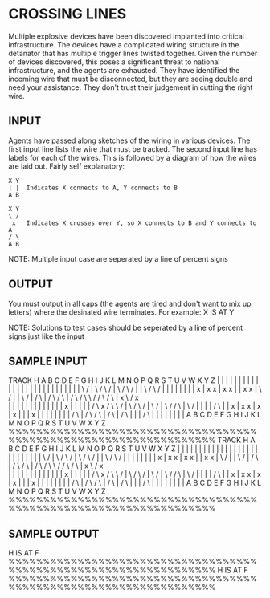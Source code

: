 <!-- RATING: MEDIUM -->
<!-- NAME:  CROSSING LINES -->
<!-- GENERATOR: generate.pl -->
# CROSSING LINES

Multiple explosive devices have been discovered implanted into critical infrastructure. The devices have a complicated wiring structure in the detanator that has multiple trigger lines twisted together. Given the number of devices discovered, this poses a significant threat to national infrastructure, and the agents are exhausted. They have identified the incoming wire that must be disconnected, but they are seeing double and need your assistance. They don't trust their judgement in cutting the right wire. 

## INPUT
Agents have passed along sketches of the wiring in various devices. The first input line lists the wire that must be tracked. The second input line has labels for each of the wires. This is followed by a diagram of how the wires are laid out. Fairly self explanatory:

	X Y
	| |  Indicates X connects to A, Y connects to B
	A B

	X Y
	\ /
	 x   Indicates X crosses over Y, so X connects to B and Y connects to A
	/ \
	A B


NOTE: Multiple input case are seperated by a line of percent signs

## OUTPUT
You must output in all caps (the agents are tired and don't want to mix up letters) where the desinated wire terminates. For example: X IS AT Y

NOTE: Solutions to test cases should be seperated by a line of percent signs just like the input

## SAMPLE INPUT
TRACK H
A B C D E F G H I J K L M N O P Q R S T U V W X Y Z 
| | | | | | | | | | | | | | | | | | | | | | | | | | 
| \ / | \ / \ / | \ / \ / | | \ / \ / | | | | | | | 
|  x  |  x   x  |  x   x  | |  x   x  | \ / | | \ / 
| / \ | / \ / \ | / \ / \ \ / / \ / \ |  x  \ /  x  
| | | | | | | | | | | | |  x  | | | | | / \  x  / \ 
\ / | \ / \ / | \ / | \ / / \ | \ / | | | | / \ | | 
 x  |  x   x  |  x  |  x  | | |  x  | | | | | | | | 
/ \ | / \ / \ | / \ | / \ | | | / \ | | | | | | | | 
A B C D E F G H I J K L M N O P Q R S T U V W X Y Z 
%%%%%%%%%%%%%%%%%%%%%%%%%%%%%%%%%%%%%%%%%%%%%%%%%%%%%%%%%%%%%%%%%%
TRACK H
A B C D E F G H I J K L M N O P Q R S T U V W X Y Z 
| | | | | | | | | | | | | | | | | | | | | | | | | | 
| \ / | \ / \ / | \ / \ / | | \ / \ / | | | | | | | 
|  x  |  x   x  |  x   x  | |  x   x  | \ / | | \ / 
| / \ | / \ / \ | / \ / \ \ / / \ / \ |  x  \ /  x  
| | | | | | | | | | | | |  x  | | | | | / \  x  / \ 
\ / | \ / \ / | \ / | \ / / \ | \ / | | | | / \ | | 
 x  |  x   x  |  x  |  x  | | |  x  | | | | | | | | 
/ \ | / \ / \ | / \ | / \ | | | / \ | | | | | | | | 
A B C D E F G H I J K L M N O P Q R S T U V W X Y Z 
%%%%%%%%%%%%%%%%%%%%%%%%%%%%%%%%%%%%%%%%%%%%%%%%%%%%%%%%%%%%%%%%%%

## SAMPLE OUTPUT
H IS AT F
%%%%%%%%%%%%%%%%%%%%%%%%%%%%%%%%%%%%%%%%%%%%%%%%%%%%%%%%%%%%%%%%%%
H IS AT F
%%%%%%%%%%%%%%%%%%%%%%%%%%%%%%%%%%%%%%%%%%%%%%%%%%%%%%%%%%%%%%%%%%
